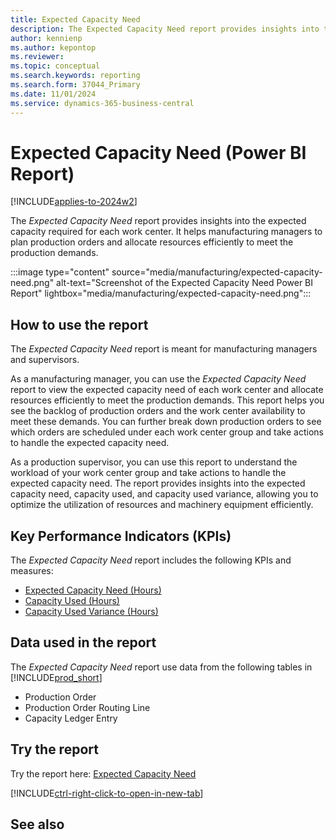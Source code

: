 ```yaml
---
title: Expected Capacity Need
description: The Expected Capacity Need report provides insights into the expected capacity required for each work center.
author: kennienp
ms.author: kepontop
ms.reviewer:
ms.topic: conceptual
ms.search.keywords: reporting
ms.search.form: 37044_Primary
ms.date: 11/01/2024
ms.service: dynamics-365-business-central
---
```


# Expected Capacity Need (Power BI Report)

[!INCLUDE[applies-to-2024w2](includes/applies-to-2024w2.md)]

The *Expected Capacity Need* report provides insights into the expected capacity required for each work center. It helps manufacturing managers to plan production orders and allocate resources efficiently to meet the production demands.

:::image type="content" source="media/manufacturing/expected-capacity-need.png" alt-text="Screenshot of the Expected Capacity Need Power BI Report" lightbox="media/manufacturing/expected-capacity-need.png":::

## How to use the report

The *Expected Capacity Need* report is meant for manufacturing managers and supervisors.

As a manufacturing manager, you can use the *Expected Capacity Need* report to view the expected capacity need of each work center and allocate resources efficiently to meet the production demands. This report helps you see the backlog of production orders and the work center availability to meet these demands. You can further break down production orders to see which orders are scheduled under each work center group and take actions to handle the expected capacity need.

As a production supervisor, you can use this report to understand the workload of your work center group and take actions to handle the expected capacity need. The report provides insights into the expected capacity need, capacity used, and capacity used variance, allowing you to optimize the utilization of resources and machinery equipment efficiently.

## Key Performance Indicators (KPIs)

The *Expected Capacity Need* report includes the following KPIs and measures: 

- [Expected Capacity Need (Hours)](manufacturing-powerbi-manufacturing-kpis.md#expected-capacity-need-hours)
- [Capacity Used (Hours)](manufacturing-powerbi-manufacturing-kpis.md#capacity-used-hours)
- [Capacity Used Variance (Hours)](manufacturing-powerbi-manufacturing-kpis.md#capacity-used-variance-hours)

## Data used in the report

The *Expected Capacity Need* report use data from the following tables in [!INCLUDE[prod_short](includes/prod_short.md)]

- Production Order
- Production Order Routing Line
- Capacity Ledger Entry

## Try the report

Try the report here: [Expected Capacity Need](https://businesscentral.dynamics.com?page=37044)

[!INCLUDE[ctrl-right-click-to-open-in-new-tab](includes/ctrl-right-click-to-open-in-new-tab.md)]

## See also
